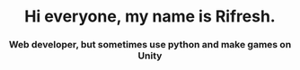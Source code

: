 

<h1 align="center"> Hi everyone, my name is Rifresh. </h1>
<h3 align="center">Web developer, but sometimes use python and make games on Unity</h3>
